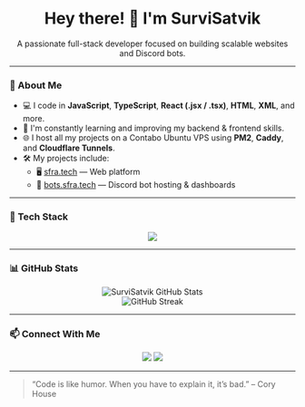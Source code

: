 <h1 align="center">Hey there! 👋 I'm SurviSatvik</h1>
<p align="center">
  A passionate full-stack developer focused on building scalable websites and Discord bots.
</p>

---

### 🚀 About Me

- 💻 I code in **JavaScript**, **TypeScript**, **React (.jsx / .tsx)**, **HTML**, **XML**, and more.
- 🧠 I'm constantly learning and improving my backend & frontend skills.
- 🌐 I host all my projects on a Contabo Ubuntu VPS using **PM2**, **Caddy**, and **Cloudflare Tunnels**.
- 🛠️ My projects include:
  - 🖥️ [sfra.tech](https://sfra.tech) — Web platform
  - 🤖 [bots.sfra.tech](https://bots.sfra.tech) — Discord bot hosting & dashboards

---

### 🧰 Tech Stack

<p align="center">
  <img src="https://skillicons.dev/icons?i=js,ts,react,nextjs,nodejs,mongodb,html,css,git,linux,bash,vscode&perline=8" />
</p>

---

### 📊 GitHub Stats

<p align="center">
  <img src="https://github-readme-stats.vercel.app/api?username=SurviSatvik&show_icons=true&theme=radical" alt="SurviSatvik GitHub Stats" />
  <br/>
  <img src="https://streak-stats.demolab.com/?user=SurviSatvik&theme=radical" alt="GitHub Streak" />
</p>

---

### 📫 Connect With Me

<p align="center">
  <a href="https://discord.com/users/989692012028641370"><img src="https://img.shields.io/badge/Discord-5865F2?style=for-the-badge&logo=discord&logoColor=white" /></a>
  <a href="mailto:your@email.com"><img src="https://img.shields.io/badge/Email-D14836?style=for-the-badge&logo=gmail&logoColor=white" /></a>
</p>

---

> “Code is like humor. When you have to explain it, it’s bad.” – Cory House
